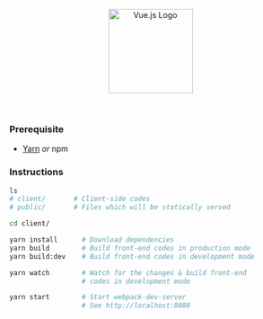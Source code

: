 <p align=center>
  <img width=150 src="https://vuejs.org/images/logo.png" alt="Vue.js Logo">
</p>

<br>

### Prerequisite
- [Yarn](https://yarnpkg.com/) *or* npm

### Instructions
```bash
ls
# client/       # Client-side codes
# public/       # Files which will be statically served

cd client/

yarn install      # Download dependencies
yarn build        # Build front-end codes in production mode
yarn build:dev    # Build front-end codes in development mode

yarn watch        # Watch for the changes & build front-end
                  # codes in development mode

yarn start        # Start webpack-dev-server
                  # See http://localhost:8080
```

